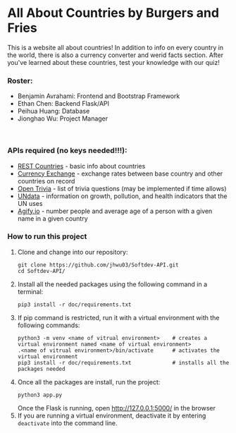 # All About Countries by Burgers and Fries
This is a website all about countries!
In addition to info on every country in the world, there is also a currency converter and werid facts section.
After you've learned about these countries, test your knowledge with our quiz!

### Roster:
- Benjamin Avrahami: Frontend and Bootstrap Framework
- Ethan Chen: Backend Flask/API
- Peihua Huang: Database
- Jionghao Wu: Project Manager

<br>

### APIs required (no keys needed!!!):
- [REST Countries](https://docs.google.com/document/d/1aQRi7FIILs_x3RE5i65KHuuy49Rt05ZqERKqZjOGiJw/edit) - basic info about countries
- [Currency Exchange](https://docs.google.com/document/d/1yTckLoGBHA-C37hhukXOc76Jh_770L7m3Moj-wMFeUU/edit) - exchange rates between base country and other countries on record
- [Open Trivia](https://docs.google.com/document/d/1yp2nicOExDYlrEfdvqspD17Kz5c-xMSWHudfmNjJgQ4/edit) - list of trivia questions (may be implemented if time allows)
- [UNdata](https://docs.google.com/document/d/1RUMsyU0gyltsdWV6Uwzzf_RHC0sg9F6sL8zZbKQM9yc/edit) - information on growth, pollution, and health indicators that the UN uses
- [Agify.io](https://docs.google.com/document/d/1_YHaU-HXpDXaBDa3xPbGl2P9yBmzjuxKakyp4LRwow4/edit) - number people and average age of a person with a given name in a given country


### How to run this project
1. Clone and change into our repository:
   ```
   git clone https://github.com/jhwu03/Softdev-API.git
   cd Softdev-API/
   ```
2. Install all the needed packages using the following command in a terminal: <br>
   ```
   pip3 install -r doc/requirements.txt
   ```
3. If pip command is restricted, run it with a virtual environment with the following commands:
   ```
   python3 -m venv <name of vitrual environment>    # creates a virtual environment named <name of virtual environment>
   .<name of vitrual environment>/bin/activate      # activates the virtual environment
   pip3 install -r doc/requirements.txt             # installs all the packages needed
   ```
4. Once all the packages are install, run the project:
   ```
   python3 app.py
   ```
   Once the Flask is running, open http://127.0.0.1:5000/ in the browser
5. If you are running a virtual environment, deactivate it by entering `deactivate` into the command line.
